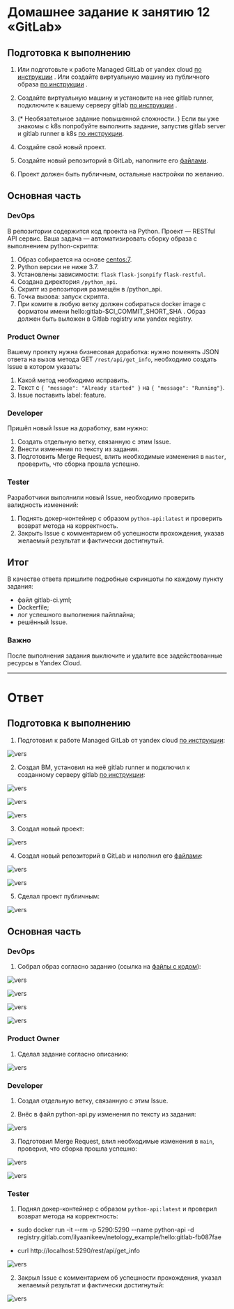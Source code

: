 # Домашнее задание к занятию 12 «GitLab»

## Подготовка к выполнению


1. Или подготовьте к работе Managed GitLab от yandex cloud [по инструкции](https://cloud.yandex.ru/docs/managed-gitlab/operations/instance/instance-create) .
Или создайте виртуальную машину из публичного образа [по инструкции](https://cloud.yandex.ru/marketplace/products/yc/gitlab ) .
2. Создайте виртуальную машину и установите на нее gitlab runner, подключите к вашему серверу gitlab  [по инструкции](https://docs.gitlab.com/runner/install/linux-repository.html) .

3. (* Необязательное задание повышенной сложности. )  Если вы уже знакомы с k8s попробуйте выполнить задание, запустив gitlab server и gitlab runner в k8s  [по инструкции](https://cloud.yandex.ru/docs/tutorials/infrastructure-management/gitlab-containers). 

4. Создайте свой новый проект.
5. Создайте новый репозиторий в GitLab, наполните его [файлами](./repository).
6. Проект должен быть публичным, остальные настройки по желанию.

## Основная часть

### DevOps

В репозитории содержится код проекта на Python. Проект — RESTful API сервис. Ваша задача — автоматизировать сборку образа с выполнением python-скрипта:

1. Образ собирается на основе [centos:7](https://hub.docker.com/_/centos?tab=tags&page=1&ordering=last_updated).
2. Python версии не ниже 3.7.
3. Установлены зависимости: `flask` `flask-jsonpify` `flask-restful`.
4. Создана директория `/python_api`.
5. Скрипт из репозитория размещён в /python_api.
6. Точка вызова: запуск скрипта.
7. При комите в любую ветку должен собираться docker image с форматом имени hello:gitlab-$CI_COMMIT_SHORT_SHA . Образ должен быть выложен в Gitlab registry или yandex registry.   

### Product Owner

Вашему проекту нужна бизнесовая доработка: нужно поменять JSON ответа на вызов метода GET `/rest/api/get_info`, необходимо создать Issue в котором указать:

1. Какой метод необходимо исправить.
2. Текст с `{ "message": "Already started" }` на `{ "message": "Running"}`.
3. Issue поставить label: feature.

### Developer

Пришёл новый Issue на доработку, вам нужно:

1. Создать отдельную ветку, связанную с этим Issue.
2. Внести изменения по тексту из задания.
3. Подготовить Merge Request, влить необходимые изменения в `master`, проверить, что сборка прошла успешно.


### Tester

Разработчики выполнили новый Issue, необходимо проверить валидность изменений:

1. Поднять докер-контейнер с образом `python-api:latest` и проверить возврат метода на корректность.
2. Закрыть Issue с комментарием об успешности прохождения, указав желаемый результат и фактически достигнутый.

## Итог

В качестве ответа пришлите подробные скриншоты по каждому пункту задания:

- файл gitlab-ci.yml;
- Dockerfile; 
- лог успешного выполнения пайплайна;
- решённый Issue.

### Важно 
После выполнения задания выключите и удалите все задействованные ресурсы в Yandex Cloud.

---

# Ответ

## Подготовка к выполнению

1. Подготовил к работе Managed GitLab от yandex cloud [по инструкции](https://cloud.yandex.ru/docs/managed-gitlab/operations/instance/instance-create):

![vers](img/1_1_instance.png)

2. Создал ВМ, установил на неё gitlab runner и подключил к созданному серверу gitlab  [по инструкции](https://docs.gitlab.com/runner/install/linux-repository.html):

![vers](img/2_1_runner.png)

![vers](img/2_2_runner_run.png)

![vers](img/3_1_runner_reg.png)

3. Создал новый проект:

![vers](img/4_1_create_project.png)

4. Создал новый репозиторий в GitLab и наполнил его [файлами](./repository):

![vers](img/5_1_add_pythonapi.png)

![vers](img/5_2_add_pythonapi.png)

5. Сделал проект публичным:

![vers](img/6_1_public_rep.png)

## Основная часть

### DevOps

1. Собрал образ согласно заданию (ссылка на [файлы с кодом](https://github.com/IlyaAnikeev/devops-netology/tree/main/09-ci-06-gitlab_homework/code)): 

![vers](img/7_1_projectfull.png)

![vers](img/8_1_variables.png)

![vers](img/9_1_pipeline_succeeded.png)

![vers](img/10_1_image.png)

### Product Owner

1. Сделал задание согласно описанию:

![vers](img/11_1_product_owner.png)

### Developer

1. Создал отдельную ветку, связанную с этим Issue.

2. Внёс в файл python-api.py изменения по тексту из задания:

![vers](img/12_1_edit_get_pythonapi.png)

3. Подготовил Merge Request, влил необходимые изменения в `main`, проверил, что сборка прошла успешно:

![vers](img/13_1_merge_req.png)

![vers](img/14_1_merge_ok.png)

### Tester

1. Поднял докер-контейнер с образом `python-api:latest` и проверил возврат метода на корректность:

- sudo docker run -it --rm -p 5290:5290 --name python-api -d registry.gitlab.com/ilyaanikeev/netology_example/hello:gitlab-fb087fae

- curl http://localhost:5290/rest/api/get_info

![vers](img/15_1_tester.png)

2. Закрыл Issue с комментарием об успешности прохождения, указал желаемый результат и фактически достигнутый:

![vers](img/16_1_closed.png)
